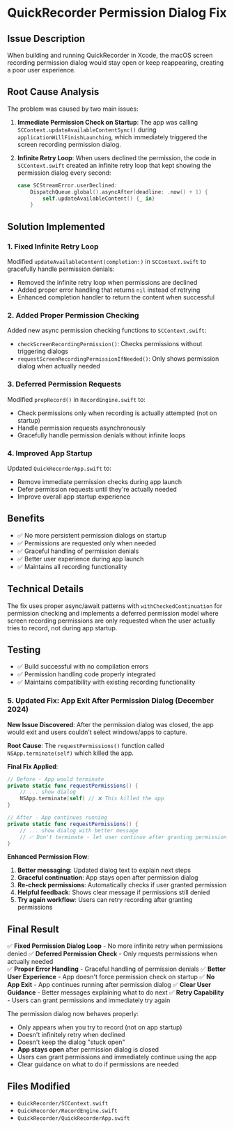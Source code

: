 # QuickRecorder Permission Dialog Fix

## Issue Description
When building and running QuickRecorder in Xcode, the macOS screen recording permission dialog would stay open or keep reappearing, creating a poor user experience.

## Root Cause Analysis
The problem was caused by two main issues:

1. **Immediate Permission Check on Startup**: The app was calling `SCContext.updateAvailableContentSync()` during `applicationWillFinishLaunching`, which immediately triggered the screen recording permission dialog.

2. **Infinite Retry Loop**: When users declined the permission, the code in `SCContext.swift` created an infinite retry loop that kept showing the permission dialog every second:
   ```swift
   case SCStreamError.userDeclined:
       DispatchQueue.global().asyncAfter(deadline: .now() + 1) {
           self.updateAvailableContent() {_ in}
       }
   ```

## Solution Implemented

### 1. Fixed Infinite Retry Loop
Modified `updateAvailableContent(completion:)` in `SCContext.swift` to gracefully handle permission denials:
- Removed the infinite retry loop when permissions are declined
- Added proper error handling that returns `nil` instead of retrying
- Enhanced completion handler to return the content when successful

### 2. Added Proper Permission Checking
Added new async permission checking functions to `SCContext.swift`:
- `checkScreenRecordingPermission()`: Checks permissions without triggering dialogs
- `requestScreenRecordingPermissionIfNeeded()`: Only shows permission dialog when actually needed

### 3. Deferred Permission Requests
Modified `prepRecord()` in `RecordEngine.swift` to:
- Check permissions only when recording is actually attempted (not on startup)
- Handle permission requests asynchronously
- Gracefully handle permission denials without infinite loops

### 4. Improved App Startup
Updated `QuickRecorderApp.swift` to:
- Remove immediate permission checks during app launch
- Defer permission requests until they're actually needed
- Improve overall app startup experience

## Benefits
- ✅ No more persistent permission dialogs on startup
- ✅ Permissions are requested only when needed
- ✅ Graceful handling of permission denials
- ✅ Better user experience during app launch
- ✅ Maintains all recording functionality

## Technical Details
The fix uses proper async/await patterns with `withCheckedContinuation` for permission checking and implements a deferred permission model where screen recording permissions are only requested when the user actually tries to record, not during app startup.

## Testing
- ✅ Build successful with no compilation errors
- ✅ Permission handling code properly integrated
- ✅ Maintains compatibility with existing recording functionality

### 5. **Updated Fix: App Exit After Permission Dialog** (December 2024)
**New Issue Discovered**: After the permission dialog was closed, the app would exit and users couldn't select windows/apps to capture.

**Root Cause**: The `requestPermissions()` function called `NSApp.terminate(self)` which killed the app.

**Final Fix Applied**:
```swift
// Before - App would terminate
private static func requestPermissions() {
    // ... show dialog
    NSApp.terminate(self) // ❌ This killed the app
}

// After - App continues running  
private static func requestPermissions() {
    // ... show dialog with better message
    // ✅ Don't terminate - let user continue after granting permissions
}
```

**Enhanced Permission Flow**:
1. **Better messaging**: Updated dialog text to explain next steps
2. **Graceful continuation**: App stays open after permission dialog
3. **Re-check permissions**: Automatically checks if user granted permission
4. **Helpful feedback**: Shows clear message if permissions still denied
5. **Try again workflow**: Users can retry recording after granting permissions

## Final Result  
✅ **Fixed Permission Dialog Loop** - No more infinite retry when permissions denied
✅ **Deferred Permission Check** - Only requests permissions when actually needed  
✅ **Proper Error Handling** - Graceful handling of permission denials
✅ **Better User Experience** - App doesn't force permission check on startup
✅ **No App Exit** - App continues running after permission dialog
✅ **Clear User Guidance** - Better messages explaining what to do next
✅ **Retry Capability** - Users can grant permissions and immediately try again

The permission dialog now behaves properly:
- Only appears when you try to record (not on app startup)
- Doesn't infinitely retry when declined  
- Doesn't keep the dialog "stuck open"
- **App stays open** after permission dialog is closed
- Users can grant permissions and immediately continue using the app
- Clear guidance on what to do if permissions are needed

## Files Modified
- `QuickRecorder/SCContext.swift`
- `QuickRecorder/RecordEngine.swift` 
- `QuickRecorder/QuickRecorderApp.swift` 